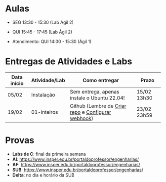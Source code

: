 

# Aulas

* SEG 13:30 - 15:30 (Lab Ágil 2)
* QUI 15:45 - 17:45 (Lab Ágil 2)

* Atendimento: QUI 14:00 - 15:30 (Ágil 1)

# Entregas de Atividades e Labs


| Data início | Atividade/Lab                     | Como entregar                                                         | Prazo              |
|-------------|-----------------------------------|-----------------------------------------------------------------------|--------------------|
| 05/02 | Instalação | Sem entrega, apenas instale o Ubuntu 22.04! | 15/02 13h30 |
| 19/02 | 01-inteiros | Github (Lembre de [Criar repo](https://classroom.github.com/a/SQd1o1D9) e [Configurar webhook](tutorial_servidor_testes.pdf)) | 23/02 23h59 |\



# Provas

- **Labs de C**: final da primeira semana
- **AI**:  https://www.insper.edu.br/portaldoprofessor/engenharias/  
- **AF**:  https://www.insper.edu.br/portaldoprofessor/engenharias/
- **SUB**: https://www.insper.edu.br/portaldoprofessor/engenharias/
- **Delta**: no dia e horário da SUB
